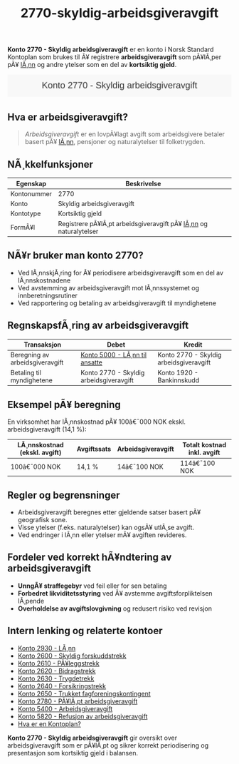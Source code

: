 ﻿---
title: "2770-skyldig-arbeidsgiveravgift"
meta_title: "2770-skyldig-arbeidsgiveravgift"
meta_description: "**Konto 2770 - Skyldig arbeidsgiveravgift** er en konto i Norsk Standard Kontoplan som brukes til Ã¥ registrere **arbeidsgiveravgift** som pÃ¥lÃ¸per pÃ¥ [lÃ¸nn]..."
slug: 2770-skyldig-arbeidsgiveravgift
type: blog
layout: pages/single
---

**Konto 2770 - Skyldig arbeidsgiveravgift** er en konto i Norsk Standard Kontoplan som brukes til Ã¥ registrere **arbeidsgiveravgift** som pÃ¥lÃ¸per pÃ¥ [lÃ¸nn](/blogs/kontoplan/2930-lonn "Konto 2930 - LÃ¸nn") og andre ytelser som en del av **kortsiktig gjeld**.

![Illustrasjon av konto 2770 Skyldig arbeidsgiveravgift](2770-skyldig-arbeidsgiveravgift-image.svg)

## Hva er arbeidsgiveravgift?

> *Arbeidsgiveravgift* er en lovpÃ¥lagt avgift som arbeidsgivere betaler basert pÃ¥ [lÃ¸nn](/blogs/kontoplan/2930-lonn "Konto 2930 - LÃ¸nn"), pensjoner og naturalytelser til folketrygden.

## NÃ¸kkelfunksjoner

| Egenskap      | Beskrivelse                                                      |
|---------------|------------------------------------------------------------------|
| Kontonummer   | 2770                                                             |
| Konto         | Skyldig arbeidsgiveravgift                                       |
| Kontotype     | Kortsiktig gjeld                                                 |
| FormÃ¥l        | Registrere pÃ¥lÃ¸pt arbeidsgiveravgift pÃ¥ [lÃ¸nn](/blogs/kontoplan/2930-lonn "Konto 2930 - LÃ¸nn") og naturalytelser    |

## NÃ¥r bruker man konto 2770?

* Ved lÃ¸nnskjÃ¸ring for Ã¥ periodisere arbeidsgiveravgift som en del av lÃ¸nnskostnadene
* Ved avstemming av arbeidsgiveravgift mot lÃ¸nnssystemet og innberetningsrutiner
* Ved rapportering og betaling av arbeidsgiveravgift til myndighetene

## RegnskapsfÃ¸ring av arbeidsgiveravgift

| Transaksjon                          | Debet                                    | Kredit                         |
|--------------------------------------|------------------------------------------|--------------------------------|
| Beregning av arbeidsgiveravgift      | [Konto 5000 - LÃ¸nn til ansatte](/blogs/kontoplan/5000-lonn-til-ansatte "Konto 5000 - LÃ¸nn til ansatte") | Konto 2770 - Skyldig arbeidsgiveravgift |
| Betaling til myndighetene            | Konto 2770 - Skyldig arbeidsgiveravgift | Konto 1920 - Bankinnskudd      |

## Eksempel pÃ¥ beregning

En virksomhet har lÃ¸nnskostnad pÃ¥ 100â€¯000 NOK ekskl. arbeidsgiveravgift (14,1 %):

| LÃ¸nnskostnad (ekskl. avgift) | Avgiftssats | Arbeidsgiveravgift | Totalt kostnad inkl. avgift |
|------------------------------|-------------|--------------------|-----------------------------|
| 100â€¯000 NOK                  | 14,1 %      | 14â€¯100 NOK         | 114â€¯100 NOK                 |

## Regler og begrensninger

* Arbeidsgiveravgift beregnes etter gjeldende satser basert pÃ¥ geografisk sone.
* Visse ytelser (f.eks. naturalytelser) kan ogsÃ¥ utlÃ¸se avgift.
* Ved endringer i lÃ¸nn eller ytelser mÃ¥ avgiften revideres.

## Fordeler ved korrekt hÃ¥ndtering av arbeidsgiveravgift

* **UnngÃ¥ straffegebyr** ved feil eller for sen betaling
* **Forbedret likviditetsstyring** ved Ã¥ avstemme avgiftsforpliktelsen lÃ¸pende
* **Overholdelse av avgiftslovgivning** og redusert risiko ved revisjon

## Intern lenking og relaterte kontoer

* [Konto 2930 - LÃ¸nn](/blogs/kontoplan/2930-lonn "Konto 2930 - LÃ¸nn")
* [Konto 2600 - Skyldig forskuddstrekk](/blogs/kontoplan/2600-forskuddstrekk "Konto 2600 - Skyldig forskuddstrekk")
* [Konto 2610 - PÃ¥leggstrekk](/blogs/kontoplan/2610-paalleggstrekk "Konto 2610 - PÃ¥leggstrekk")
* [Konto 2620 - Bidragstrekk](/blogs/kontoplan/2620-bidragstrekk "Konto 2620 - Bidragstrekk")
* [Konto 2630 - Trygdetrekk](/blogs/kontoplan/2630-trygdetrekk "Konto 2630 - Trygdetrekk")
* [Konto 2640 - Forsikringstrekk](/blogs/kontoplan/2640-forsikringstrekk "Konto 2640 - Forsikringstrekk")
* [Konto 2650 - Trukket fagforeningskontingent](/blogs/kontoplan/2650-trukket-fagforeningskontingent "Konto 2650 - Trukket fagforeningskontingent")
* [Konto 2780 - PÃ¥lÃ¸pt arbeidsgiveravgift](/blogs/kontoplan/2780-palopte-arbeidsgiveravgift "Konto 2780 - PÃ¥lÃ¸pt arbeidsgiveravgift")
* [Konto 5400 - Arbeidsgiveravgift](/blogs/kontoplan/5400-arbeidsgiveravgift "Konto 5400 - Arbeidsgiveravgift")
* [Konto 5820 - Refusjon av arbeidsgiveravgift](/blogs/kontoplan/5820-refusjon-av-arbeidsgiveravgift "Konto 5820 - Refusjon av arbeidsgiveravgift")
* [Hva er en Kontoplan?](/blogs/regnskap/hva-er-kontoplan "Hva er en Kontoplan? Komplett Guide til Kontoplaner i Norsk Regnskap")

**Konto 2770 - Skyldig arbeidsgiveravgift** gir oversikt over arbeidsgiveravgift som er pÃ¥lÃ¸pt og sikrer korrekt periodisering og presentasjon som kortsiktig gjeld i balansen.
